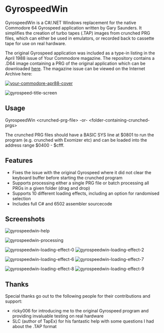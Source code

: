 # GyrospeedWin

GyrospeedWin is a C#/.NET Windows replacement for the native Commodore 64 Gyrospeed application written by Gary Saunders. It simplifies the creation of turbo tapes (.TAP) images from crunched PRG files, which can either be used in emulators, or recorded back to cassette tape for use on real hardware.

The original Gyrospeed application was included as a type-in listing in the April 1988 issue of Your Commodore magazine. The repository contains a .D64 image containing a PRG of the original application which can be downloaded [here](https://github.com/Stat-Mat/GyrospeedWin/blob/master/Gyrospeed%20%28TOOL%29%20%28G.%20SAUNDERS%29.d64). The magazine issue can be viewed on the Internet Archive here:

[![your-commodore-apr88-cover](https://github.com/Stat-Mat/GyrospeedWin/blob/master/your-commodore-apr88-cover.jpg)](https://archive.org/details/YourCommodore80Jun91/YourCommodore/YourCommodore43-Apr88/page/n67/mode/2up)

![gyrospeed-title-screen](https://github.com/Stat-Mat/GyrospeedWin/blob/master/gyrospeed-title-screen.jpg)

## Usage

GyrospeedWin \<crunched-prg-file> -or- \<folder-containing-crunched-prgs>

The crunched PRG files should have a BASIC SYS line at $0801 to run the program (e.g. crunched with Exomizer etc) and can be loaded into the address range $0400 - $cfff.

## Features

* Fixes the issue with the original Gyrospeed where it did not clear the keyboard buffer before starting the crunched program
* Supports processing either a single PRG file or batch processing all PRGs in a given folder (drag and drop)
* Supports 10 different loading effects, including an option for randomised selection
* Includes full C# and 6502 assembler sourcecode

## Screenshots

![gyrospeedwin-help](https://github.com/Stat-Mat/GyrospeedWin/blob/master/gyrospeedwin-help.jpg)

![gyrospeedwin-processing](https://github.com/Stat-Mat/GyrospeedWin/blob/master/gyrospeedwin-processing.jpg)

![gyrospeedwin-loading-effect-0](https://github.com/Stat-Mat/GyrospeedWin/blob/master/gyrospeedwin-loading-effect-0.jpg) ![gyrospeedwin-loading-effect-2](https://github.com/Stat-Mat/GyrospeedWin/blob/master/gyrospeedwin-loading-effect-2.jpg)

![gyrospeedwin-loading-effect-6](https://github.com/Stat-Mat/GyrospeedWin/blob/master/gyrospeedwin-loading-effect-6.jpg) ![gyrospeedwin-loading-effect-7](https://github.com/Stat-Mat/GyrospeedWin/blob/master/gyrospeedwin-loading-effect-7.jpg)

![gyrospeedwin-loading-effect-8](https://github.com/Stat-Mat/GyrospeedWin/blob/master/gyrospeedwin-loading-effect-8.jpg) ![gyrospeedwin-loading-effect-9](https://github.com/Stat-Mat/GyrospeedWin/blob/master/gyrospeedwin-loading-effect-9.jpg)

## Thanks

Special thanks go out to the following people for their contributions and support:

* ricky006 for introducing me to the original Gyrospeed program and providing invaluable testing on real hardware 
* SLC (author of TapEx) for his fantastic help with some questions I had about the .TAP format
